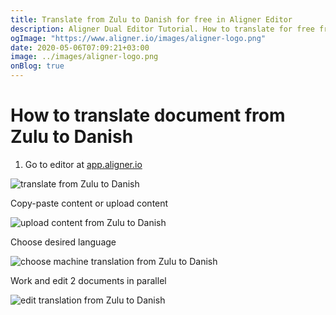```yaml
---
title: Translate from Zulu to Danish for free in Aligner Editor
description: Aligner Dual Editor Tutorial. How to translate for free from Zulu to Danish. Aligner is multilingual document management platform. 
ogImage: "https://www.aligner.io/images/aligner-logo.png"
date: 2020-05-06T07:09:21+03:00
image: ../images/aligner-logo.png
onBlog: true
---
```


# How to translate document from Zulu to Danish

1. Go to editor at [app.aligner.io](https://app.aligner.io "Aligner App web page")

![translate from Zulu to Danish](../aligner-blank-editor.png "translate from Zulu to Danish")

Copy-paste content or upload content

![upload content from Zulu to Danish](../aligner-uploaded-document.png "upload content from Zulu to Danish")

Choose desired language

![choose machine translation from Zulu to Danish](../aligner-language-dropdown.png "choose machine translation from Zulu to Danish")

Work and edit 2 documents in parallel

![edit translation from Zulu to Danish](../aligner-double-sitded-editor.png "edit translation from Zulu to Danish")

